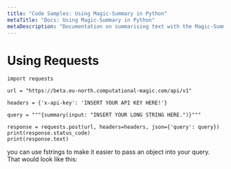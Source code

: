 ```yaml
---
title: "Code Samples: Using Magic-Summary in Python"
metaTitle: "Docs: Using Magic-Summary in Python"
metaDescription: "Documentation on summarising text with the Magic-Summary AI model delivered via Computational Magic"
---
```



# Using Requests

```python3
import requests
 
url = "https://beta.eu-north.computational-magic.com/api/v1"

headers = {'x-api-key': 'INSERT YOUR API KEY HERE!'}
 
query = """{summary(input: "INSERT YOUR LONG STRING HERE.")}"""

response = requests.post(url, headers=headers, json={'query': query})
print(response.status_code)
print(response.text)
```


you can use fstrings to make it easier to pass an object into your query. 
That would look like this: 

```python3

```